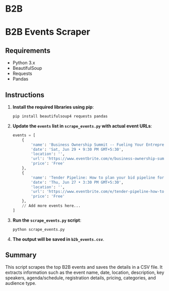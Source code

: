# B2B

# B2B Events Scraper

## Requirements
- Python 3.x
- BeautifulSoup
- Requests
- Pandas

## Instructions

1. **Install the required libraries using pip**:
    ```sh
    pip install beautifulsoup4 requests pandas
    ```

2. **Update the `events` list in `scrape_events.py` with actual event URLs**:
    ```python
    events = [
        {
            'name': 'Business Ownership Summit -- Fueling Your Entrepreneurial Spirit',
            'date': 'Sat, Jun 29 • 9:30 PM GMT+5:30',
            'location': '',
            'url': 'https://www.eventbrite.com/e/business-ownership-summit-fueling-your-entrepreneurial-spirit-tickets-1234567890',
            'price': 'Free'
        },
        {
            'name': 'Tender Pipeline: How to plan your bid pipeline for 2024!',
            'date': 'Thu, Jun 27 • 3:30 PM GMT+5:30',
            'location': '',
            'url': 'https://www.eventbrite.com/e/tender-pipeline-how-to-plan-your-bid-pipeline-for-2024-tickets-1234567890',
            'price': 'Free'
        },
        // Add more events here...
    ]
    ```

3. **Run the `scrape_events.py` script**:
    ```sh
    python scrape_events.py
    ```

4. **The output will be saved in `b2b_events.csv`**.

## Summary

This script scrapes the top B2B events and saves the details in a CSV file. It extracts information such as the event name, date, location, description, key speakers, agenda/schedule, registration details, pricing, categories, and audience type.
